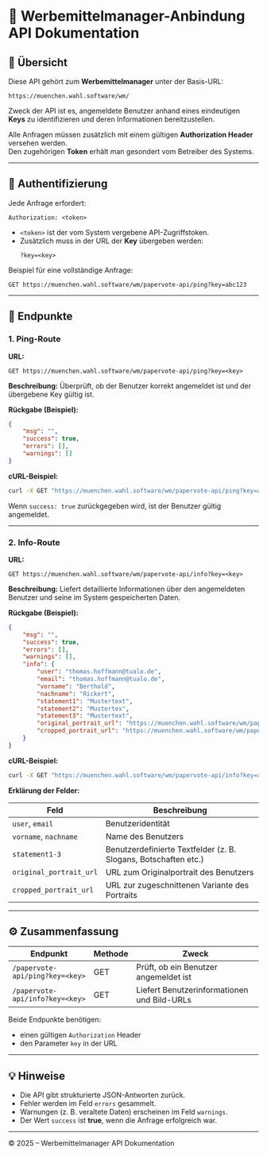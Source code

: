 # 🧩 Werbemittelmanager-Anbindung API Dokumentation

## 📘 Übersicht

Diese API gehört zum **Werbemittelmanager** unter der Basis-URL:

```
https://muenchen.wahl.software/wm/
```

Zweck der API ist es, angemeldete Benutzer anhand eines eindeutigen **Keys** zu identifizieren und deren Informationen bereitzustellen.

Alle Anfragen müssen zusätzlich mit einem gültigen **Authorization Header** versehen werden.  
Den zugehörigen **Token** erhält man gesondert vom Betreiber des Systems.

---

## 🔐 Authentifizierung

Jede Anfrage erfordert:

```
Authorization: <token>
```

- `<token>` ist der vom System vergebene API-Zugriffstoken.  
- Zusätzlich muss in der URL der **Key** übergeben werden:
  ```
  ?key=<key>
  ```

Beispiel für eine vollständige Anfrage:
```
GET https://muenchen.wahl.software/wm/papervote-api/ping?key=abc123
```

---

## 📡 Endpunkte

### 1. **Ping-Route**

**URL:**
```
GET https://muenchen.wahl.software/wm/papervote-api/ping?key=<key>
```

**Beschreibung:**
Überprüft, ob der Benutzer korrekt angemeldet ist und der übergebene Key gültig ist.

**Rückgabe (Beispiel):**
```json
{
    "msg": "",
    "success": true,
    "errors": [],
    "warnings": []
}
```

**cURL-Beispiel:**
```bash
curl -X GET "https://muenchen.wahl.software/wm/papervote-api/ping?key=abc123"      -H "Authorization: Bearer YOUR_AUTH_TOKEN"      -H "Accept: application/json"
```

Wenn `success: true` zurückgegeben wird, ist der Benutzer gültig angemeldet.

---

### 2. **Info-Route**

**URL:**
```
GET https://muenchen.wahl.software/wm/papervote-api/info?key=<key>
```

**Beschreibung:**
Liefert detaillierte Informationen über den angemeldeten Benutzer und seine im System gespeicherten Daten.

**Rückgabe (Beispiel):**
```json
{
    "msg": "",
    "success": true,
    "errors": [],
    "warnings": [],
    "info": {
        "user": "thomas.hoffmann@tualo.de",
        "email": "thomas.hoffmann@tualo.de",
        "vorname": "Berthold",
        "nachname": "Rickert",
        "statement1": "Mustertext",
        "statement2": "Mustertex",
        "statement3": "Mustertext",
        "original_portrait_url": "https://muenchen.wahl.software/wm/papervote-api/portrait/<bildid>",
        "cropped_portrait_url": "https://muenchen.wahl.software/wm/papervote-api/portrait/<bildid2>"
    }
}
```

**cURL-Beispiel:**
```bash
curl -X GET "https://muenchen.wahl.software/wm/papervote-api/info?key=abc123"      -H "Authorization: Bearer YOUR_AUTH_TOKEN"      -H "Accept: application/json"
```

**Erklärung der Felder:**

| Feld | Beschreibung |
|------|---------------|
| `user`, `email` | Benutzeridentität |
| `vorname`, `nachname` | Name des Benutzers |
| `statement1-3` | Benutzerdefinierte Textfelder (z. B. Slogans, Botschaften etc.) |
| `original_portrait_url` | URL zum Originalportrait des Benutzers |
| `cropped_portrait_url` | URL zur zugeschnittenen Variante des Portraits |

---

## ⚙️ Zusammenfassung

| Endpunkt | Methode | Zweck |
|-----------|----------|-------|
| `/papervote-api/ping?key=<key>` | GET | Prüft, ob ein Benutzer angemeldet ist |
| `/papervote-api/info?key=<key>` | GET | Liefert Benutzerinformationen und Bild-URLs |

Beide Endpunkte benötigen:
- einen gültigen `Authorization` Header  
- den Parameter `key` in der URL

---

## 💡 Hinweise

- Die API gibt strukturierte JSON-Antworten zurück.  
- Fehler werden im Feld `errors` gesammelt.  
- Warnungen (z. B. veraltete Daten) erscheinen im Feld `warnings`.  
- Der Wert `success` ist **true**, wenn die Anfrage erfolgreich war.  

---

© 2025 – Werbemittelmanager API Dokumentation
